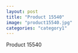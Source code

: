 ```yaml
---
layout: post
title: "Product 15540"
image: "product15540.jpg"
categories: "category1"
---
```

Product 15540
